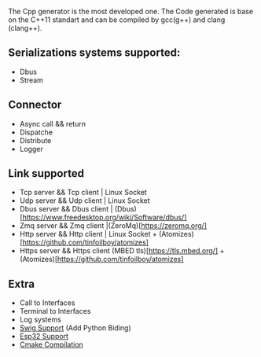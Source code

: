 
The Cpp generator is the most developed one.
The Code generated is base on the C++11 standart and can be compiled by gcc(g++) and clang (clang++).

Serializations systems supported:
-----------------------------------------
- Dbus
- Stream

Connector
-----------
- Async call && return
- Dispatche
- Distribute
- Logger

Link supported
-----------------
- Tcp server && Tcp client | Linux Socket
- Udp server && Udp client | Linux Socket
- Dbus server && Dbus client | (Dbus)[https://www.freedesktop.org/wiki/Software/dbus/]
- Zmq server && Zmq client |(ZeroMq)[https://zeromq.org/]
- Http server && Http client | Linux Socket + (Atomizes)[https://github.com/tinfoilboy/atomizes]
- Https server && Https client (MBED tls)[https://tls.mbed.org/] + (Atomizes)[https://github.com/tinfoilboy/atomizes]

Extra
-----------------
- Call to Interfaces
- Terminal to Interfaces
- Log systems
- [Swig Support](http://www.swig.org/) (Add Python Biding)
- [Esp32 Support](https://www.espressif.com/en/products/socs/esp32)
- [Cmake Compilation](https://cmake.org/)

